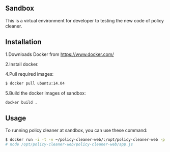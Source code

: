 Sandbox
---

This is a virtual environment for developer to testing the new code of policy cleaner.

Installation
---
1.Downloads Docker from https://www.docker.com/

2.Install docker.

4.Pull required images:
```bash
$ docker pull ubuntu:14.04
```

5.Build the docker images of sandbox:
```bash
docker build .
```



Usage
---

To running policy cleaner at sandbox, you can use these command:

```bash
$ docker run -i -t -v ~/policy-cleaner-web/:/opt/policy-cleaner-web -p 3000:3000 [the images id or tag]
# node /opt/policy-cleaner-web/policy-cleaner-web/app.js
```
